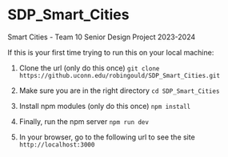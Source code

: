 # SDP_Smart_Cities
Smart Cities - Team 10 Senior Design Project 2023-2024

If this is your first time trying to run this on your local machine:

1. Clone the url (only do this once)
```git clone https://github.uconn.edu/robingould/SDP_Smart_Cities.git```

2. Make sure you are in the right directory
```cd SDP_Smart_Cities```

3. Install npm modules (only do this once)
```npm install```

4. Finally, run the npm server
```npm run dev```
 
5. In your browser, go to the following url to see the site
 ```http://localhost:3000```
 
 
